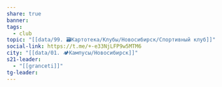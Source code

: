 ```yaml
---
share: true
banner: 
tags:
  - club
topic: "[[data/99. 🗃️Картотека/Клубы/Новосибирск/Спортивный клуб]]"
social-link: https://t.me/+-e33NjLFP9w5MTM6
city: "[[data/01. 🏕️Кампусы/Новосибирск]]"
s21-leader:
  - "[[granceti]]"
tg-leader: 
---
```

